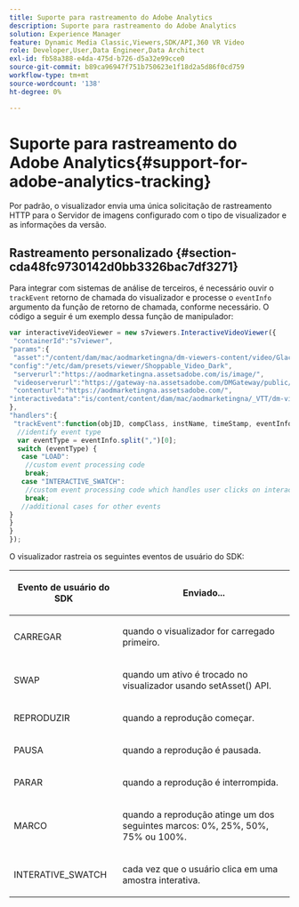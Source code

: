 ```yaml
---
title: Suporte para rastreamento do Adobe Analytics
description: Suporte para rastreamento do Adobe Analytics
solution: Experience Manager
feature: Dynamic Media Classic,Viewers,SDK/API,360 VR Video
role: Developer,User,Data Engineer,Data Architect
exl-id: fb58a388-e4da-475d-b726-d5a32e99cce0
source-git-commit: b89ca96947f751b750623e1f18d2a5d86f0cd759
workflow-type: tm+mt
source-wordcount: '138'
ht-degree: 0%

---
```


# Suporte para rastreamento do Adobe Analytics{#support-for-adobe-analytics-tracking}

Por padrão, o visualizador envia uma única solicitação de rastreamento HTTP para o Servidor de imagens configurado com o tipo de visualizador e as informações da versão.

## Rastreamento personalizado {#section-cda48fc9730142d0bb3326bac7df3271}

Para integrar com sistemas de análise de terceiros, é necessário ouvir o `trackEvent` retorno de chamada do visualizador e processe o `eventInfo` argumento da função de retorno de chamada, conforme necessário. O código a seguir é um exemplo dessa função de manipulador:

```javascript {.line-numbers}
var interactiveVideoViewer = new s7viewers.InteractiveVideoViewer({ 
 "containerId":"s7viewer", 
"params":{ 
 "asset":"/content/dam/mac/aodmarketingna/dm-viewers-content/video/Glacier.mp4", 
"config":"/etc/dam/presets/viewer/Shoppable_Video_Dark", 
 "serverurl":"https://aodmarketingna.assetsadobe.com/is/image/", 
 "videoserverurl":"https://gateway-na.assetsadobe.com/DMGateway/public/aodmarketingna", 
 "contenturl":"https://aodmarketingna.assetsadobe.com/", 
"interactivedata":"is/content/content/dam/mac/aodmarketingna/_VTT/dm-viewers-content/video/Glacier.mp4.svideo.vtt" 
}, 
"handlers":{ 
 "trackEvent":function(objID, compClass, instName, timeStamp, eventInfo) { 
  //identify event type 
  var eventType = eventInfo.split(",")[0]; 
  switch (eventType) { 
   case "LOAD": 
    //custom event processing code 
    break; 
   case "INTERACTIVE_SWATCH": 
    //custom event processing code which handles user clicks on interactive swatches 
    break; 
   //additional cases for other events 
} 
} 
} 
});
```

O visualizador rastreia os seguintes eventos de usuário do SDK:

<table id="table_5D090E6614974D968E1A93B5727D859C"> 
 <thead> 
  <tr> 
   <th colname="col1" class="entry"> <p>Evento de usuário do SDK </p> </th> 
   <th colname="col2" class="entry"> <p>Enviado... </p> </th> 
  </tr> 
 </thead>
 <tbody> 
  <tr> 
   <td colname="col1"> <p> <span class="codeph"> CARREGAR </span> </p> </td> 
   <td colname="col2"> <p>quando o visualizador for carregado primeiro. </p> </td> 
  </tr> 
  <tr> 
   <td colname="col1"> <p> <span class="codeph"> SWAP </span> </p> </td> 
   <td colname="col2"> <p>quando um ativo é trocado no visualizador usando <span class="codeph"> setAsset() </span> API. </p> </td> 
  </tr> 
  <tr> 
   <td colname="col1"> <p> <span class="codeph"> REPRODUZIR </span> </p> </td> 
   <td colname="col2"> <p>quando a reprodução começar. </p> </td> 
  </tr> 
  <tr> 
   <td colname="col1"> <p> <span class="codeph"> PAUSA </span> </p> </td> 
   <td colname="col2"> <p>quando a reprodução é pausada. </p> </td> 
  </tr> 
  <tr> 
   <td colname="col1"> <p> <span class="codeph"> PARAR </span> </p> </td> 
   <td colname="col2"> <p>quando a reprodução é interrompida. </p> </td> 
  </tr> 
  <tr> 
   <td colname="col1"> <p> <span class="codeph"> MARCO </span> </p> </td> 
   <td colname="col2"> <p>quando a reprodução atinge um dos seguintes marcos: 0%, 25%, 50%, 75% ou 100%. </p> </td> 
  </tr> 
  <tr> 
   <td colname="col1"> <p> <span class="codeph"> INTERATIVE_SWATCH </span> </p> </td> 
   <td colname="col2"> <p>cada vez que o usuário clica em uma amostra interativa. </p> </td> 
  </tr> 
 </tbody> 
</table>
